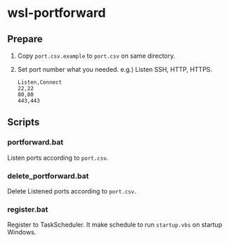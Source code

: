 # wsl-portforward

## Prepare

1. Copy `port.csv.example` to `port.csv` on same directory.
2. Set port number what you needed.
    e.g.) Listen SSH, HTTP, HTTPS.

   ```port.csv
   Listen,Connect
   22,22
   80,80
   443,443
   ```

## Scripts

### portforward.bat

Listen ports according to `port.csv`.

### delete_portforward.bat

Delete Listened ports according to `port.csv`.

### register.bat

Register to TaskScheduler.
It make schedule to run `startup.vbs` on startup Windows.
